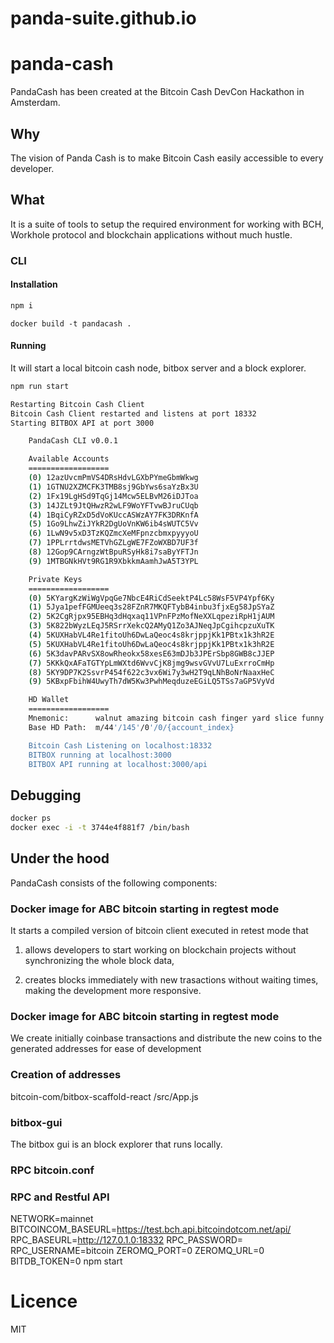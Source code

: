 # panda-suite.github.io

# panda-cash
PandaCash has been created at the Bitcoin Cash DevCon Hackathon in Amsterdam.

## Why
The vision of Panda Cash is to make Bitcoin Cash easily accessible to every developer.

## What
It is a suite of tools to setup the required environment for working with BCH, Workhole protocol and blockchain applications without much hustle.

### CLI
#### Installation
```bash
npm i
```

```
docker build -t pandacash .
```

#### Running
It will start a local bitcoin cash node, bitbox server and a block explorer.
```bash
npm run start
```

```bash
Restarting Bitcoin Cash Client
Bitcoin Cash Client restarted and listens at port 18332
Starting BITBOX API at port 3000

    PandaCash CLI v0.0.1

    Available Accounts
    ==================
    (0) 12azUvcmPmVS4DRsHdvLGXbPYmeGbmWkwg
    (1) 1GTNU2XZMCFK3TMB8sj9GbYws6saYzBx3U
    (2) 1Fx19LgHSd9TqGj14Mcw5ELBvM26iDJToa
    (3) 14JZLt9JtQHwzR2wLF9WoYFTvwBJruCUqb
    (4) 1BqiCyRZxD5dVoKUccASWzAY7FK3DRKnfA
    (5) 1Go9LhwZiJYkR2DgUoVnKW6ib4sWUTC5Vv
    (6) 1LwN9v5xD3TzKQZmcXeMFpnzcbmxpyyyoU
    (7) 1PPLrrtdwsMETVhGZLgWE7FZoWXBD7UF3f
    (8) 12Gop9CArngzWtBpuRSyHk8i7saByYFTJn
    (9) 1MTBGNkHVt9RG1R9XbkkmAamhJwA5T3YPL

    Private Keys
    ==================
    (0) 5KYargKzWiWgVpqGe7NbcE4RiCdSeektP4Lc58WsF5VP4Ypf6Ky
    (1) 5Jya1pefFGMUeeq3s28FZnR7MKQFTybB4inbu3fjxEg58JpSYaZ
    (2) 5K2CgRjpx95EBHq3dHqxaq11VPnFPzMofNeXXLqpeziRpH1jAUM
    (3) 5K822bWyzLEqJ5RSrrXekcQ2AMyQ1Zo3AJNeqJpCgihcpzuXuTK
    (4) 5KUXHabVL4Re1fitoUh6DwLaQeoc4s8krjppjKk1PBtx1k3hR2E
    (5) 5KUXHabVL4Re1fitoUh6DwLaQeoc4s8krjppjKk1PBtx1k3hR2E
    (6) 5K3davPARvSX8owRheokx58xesE63mDJb3JPErSbp8GWB8cJJEP
    (7) 5KKkQxAFaTGTYpLmWXtd6WvvCjK8jmg9wsvGVvU7LuExrroCmHp
    (8) 5KY9DP7K2SsvrP454f622c3vx6Wi7y3wH2T9qLNhBoNrNaaxHeC
    (9) 5KBxpFbihW4UwyTh7dW5Kw3PwhMeqduzeEGiLQ5TSs7aGP5VyVd

    HD Wallet
    ==================
    Mnemonic:      walnut amazing bitcoin cash finger yard slice funny cotton office hat gallery
    Base HD Path:  m/44'/145'/0'/0/{account_index}

    Bitcoin Cash Listening on localhost:18332
    BITBOX running at localhost:3000
    BITBOX API running at localhost:3000/api
```

## Debugging
```bash
docker ps
docker exec -i -t 3744e4f881f7 /bin/bash
````

## Under the hood
PandaCash consists of the following components:

### Docker image for ABC bitcoin starting in regtest mode
It starts a compiled version of bitcoin client executed in retest mode that

1. allows developers to start working on blockchain projects without synchronizing the whole block data,

2. creates blocks immediately with new trasactions without waiting times, making the development more responsive.

### Docker image for ABC bitcoin starting in regtest mode
We create initially coinbase transactions and distribute the new coins to the generated addresses for ease of development

### Creation of addresses
bitcoin-com/bitbox-scaffold-react /src/App.js

### bitbox-gui
The bitbox gui is an block explorer that runs locally.

### RPC bitcoin.conf


### RPC and Restful API
NETWORK=mainnet BITCOINCOM_BASEURL=https://test.bch.api.bitcoindotcom.net/api/ RPC_BASEURL=http://127.0.1.0:18332 RPC_PASSWORD= RPC_USERNAME=bitcoin ZEROMQ_PORT=0 ZEROMQ_URL=0 BITDB_TOKEN=0 npm start

# Licence
MIT
